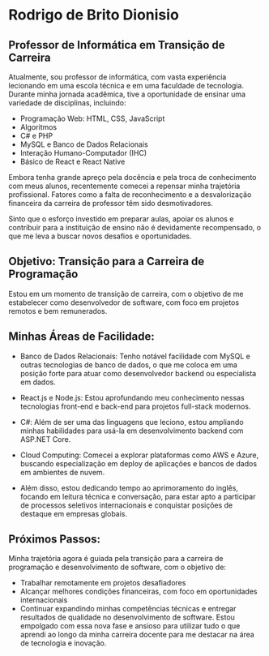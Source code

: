 # Rodrigo de Brito Dionisio
## Professor de Informática em Transição de Carreira


Atualmente, sou professor de informática, com vasta experiência lecionando em uma escola técnica e em uma faculdade de tecnologia. Durante minha jornada acadêmica, tive a oportunidade de ensinar uma variedade de disciplinas, incluindo:

- Programação Web: HTML, CSS, JavaScript
- Algoritmos
- C# e PHP
- MySQL e Banco de Dados Relacionais
- Interação Humano-Computador (IHC)
- Básico de React e React Native

Embora tenha grande apreço pela docência e pela troca de conhecimento com meus alunos, recentemente comecei a repensar minha trajetória profissional. Fatores como a falta de reconhecimento e a desvalorização financeira da carreira de professor têm sido desmotivadores. 

Sinto que o esforço investido em preparar aulas, apoiar os alunos e contribuir para a instituição de ensino não é devidamente recompensado, o que me leva a buscar novos desafios e oportunidades.

## Objetivo: Transição para a Carreira de Programação

Estou em um momento de transição de carreira, com o objetivo de me estabelecer como desenvolvedor de software, com foco em projetos remotos e bem remunerados.

## Minhas Áreas de Facilidade:

- Banco de Dados Relacionais: Tenho notável facilidade com MySQL e outras tecnologias de banco de dados, o que me coloca em uma posição forte para atuar como desenvolvedor backend ou especialista em dados.

- React.js e Node.js: Estou aprofundando meu conhecimento nessas tecnologias front-end e back-end para projetos full-stack modernos.
- C#: Além de ser uma das linguagens que leciono, estou ampliando minhas habilidades para usá-la em desenvolvimento backend com ASP.NET Core.
- Cloud Computing: Comecei a explorar plataformas como AWS e Azure, buscando especialização em deploy de aplicações e bancos de dados em ambientes de nuvem.

- Além disso, estou dedicando tempo ao aprimoramento do inglês, focando em leitura técnica e conversação, para estar apto a participar de processos seletivos internacionais e conquistar posições de destaque em empresas globais.

## Próximos Passos:
Minha trajetória agora é guiada pela transição para a carreira de programação e desenvolvimento de software, com o objetivo de:

- Trabalhar remotamente em projetos desafiadores
- Alcançar melhores condições financeiras, com foco em oportunidades internacionais
- Continuar expandindo minhas competências técnicas e entregar resultados de qualidade no desenvolvimento de software.
Estou empolgado com essa nova fase e ansioso para utilizar tudo o que aprendi ao longo da minha carreira docente para me destacar na área de tecnologia e inovação.
